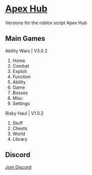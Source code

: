 # [Apex Hub](https://discord.gg/hFCsjYRVJ4)
Versions for the roblox script Apex Hub

## Main Games

Ability Wars | V3.0.2
 1. Home
 2. Combat
 3. Exploit
 4. Function
 5. Ability
 6. Game
 7. Bosses
 8. Misc
 9. Settings

Risky Haul   | V1.0.2
 1. Stuff
 2. Chests
 3. World
 4. Library

## Discord
[Join Discord](https://discord.gg/hFCsjYRVJ4)
